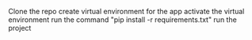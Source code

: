 Clone the repo
create virtual environment for the app
activate the virtual environment
run the command "pip install -r requirements.txt"
run the project
